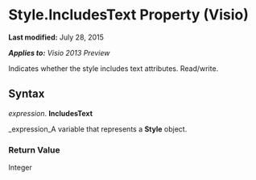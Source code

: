 
# Style.IncludesText Property (Visio)

 **Last modified:** July 28, 2015

 _**Applies to:** Visio 2013 Preview_

Indicates whether the style includes text attributes. Read/write.


## Syntax

 _expression_. **IncludesText**

 _expression_A variable that represents a  **Style** object.


### Return Value

Integer

